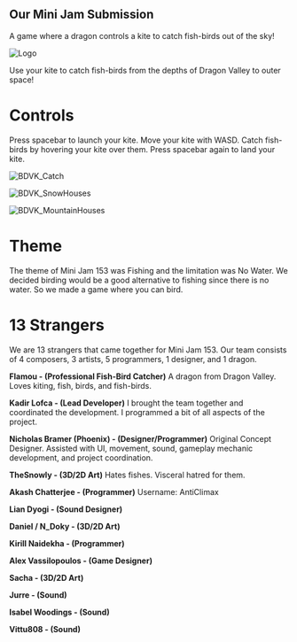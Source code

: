 ## Our Mini Jam Submission
A game where a dragon controls a kite to catch fish-birds out of the sky!

 ![Logo](https://github.com/kadirlofca/birding-dragon-valley-kiting/assets/48933801/7f4f622c-7fa0-44c7-9855-6a81a232c001)

Use your kite to catch fish-birds from the depths of Dragon Valley to outer space!

# Controls
Press spacebar to launch your kite.
Move your kite with WASD.
Catch fish-birds by hovering your kite over them.
Press spacebar again to land your kite.

![BDVK_Catch](https://github.com/kadirlofca/birding-dragon-valley-kiting/assets/48933801/c8652826-602f-4085-80f8-4b144a5f58ee)

![BDVK_SnowHouses](https://github.com/kadirlofca/birding-dragon-valley-kiting/assets/48933801/be4d1bf3-40d5-460c-9f04-2e8f9e42536c)

![BDVK_MountainHouses](https://github.com/kadirlofca/birding-dragon-valley-kiting/assets/48933801/aaa082b0-e79f-4743-bff8-a98d46a2902e)

# Theme
The theme of Mini Jam 153 was Fishing and the limitation was No Water. We decided birding would be a good alternative to fishing since there is no water. So we made a game where you can bird.

# 13 Strangers
We are 13 strangers that came together for Mini Jam 153. Our team consists of 4 composers, 3 artists, 5 programmers, 1 designer, and 1 dragon.

**Flamou  -  (Professional Fish-Bird Catcher)**
A dragon from Dragon Valley. Loves kiting, fish, birds, and fish-birds.

**Kadir Lofca  -  (Lead Developer)**
I brought the team together and coordinated the development. I programmed a bit of all aspects of the project.

**Nicholas Bramer (Phoenix)  -  (Designer/Programmer)**
Original Concept Designer. Assisted with UI, movement, sound, gameplay mechanic development, and project coordination.

**TheSnowly  -  (3D/2D Art)**
Hates fishes. Visceral hatred for them.

**Akash Chatterjee - (Programmer)**
Username: AntiClimax

**Lian Dyogi  -  (Sound Designer)**

**Daniel / N_Doky  -  (3D/2D Art)**

**Kirill Naidekha  -  (Programmer)**

**Alex Vassilopoulos  -  (Game Designer)**

**Sacha  -  (3D/2D Art)**

**Jurre  -  (Sound)**

**Isabel Woodings  -  (Sound)**

**Vittu808  -  (Sound)**
